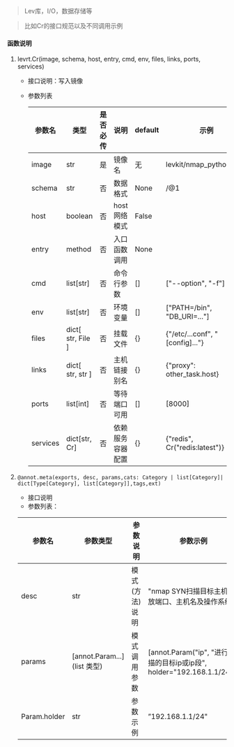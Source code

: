 > Lev库，I/O，数据存储等

> 比如Cr的接口规范以及不同调用示例

#### 函数说明

1. levrt.Cr(image, schema, host, entry, cmd, env, files, links, ports, services)

   * 接口说明：写入镜像

   * 参数列表

     | 参数名   | 类型              | 是否必传 | 说明             | default | 示例                            |
     | -------- | ----------------- | -------- | ---------------- | ------- | ------------------------------- |
     | image    | str               | 是       | 镜像名           | 无      | levkit/nmap_python:v1.0         |
     | schema   | str               | 否       | 数据格式         | None    | <user>/<name>@1                 |
     | host     | boolean           | 否       | host网络模式     | False   |                                 |
     | entry    | method            | 否       | 入口函数调用     | None    |                                 |
     | cmd      | list[str]         | 否       | 命令行参数       | []      | ["--option", "-f"]              |
     | env      | list[str]         | 否       | 环境变量         | []      | ["PATH=/bin", "DB_URI=..."]     |
     | files    | dict[ str, File ] | 否       | 挂载文件         | {}      | {"/etc/...conf", "[config]..."} |
     | links    | dict[ str, str ]  | 否       | 主机链接别名     | {}      | {"proxy": other_task.host}      |
     | ports    | list[int]         | 否       | 等待端口可用     | []      | [8000]                          |
     | services | dict[str, Cr]     | 否       | 依赖服务容器配置 | {}      | {"redis", Cr("redis:latest")}   |

2. `@annot.meta(exports, desc, params,cats: Category | list[Category]| dict[Type[Category], list[Category]],tags,ext)`

   * 接口说明
   * 参数列表：

   | 参数名       | 参数类型                      | 参数说明       | 参数示例                                                     |
   | ------------ | ----------------------------- | -------------- | ------------------------------------------------------------ |
   | desc         | str                           | 模式(方法)说明 | "nmap SYN扫描目标主机开放端口、主机名及操作系统"             |
   | params       | \[annot.Param...] (list 类型) | 模式调用参数   | [annot.Param("ip", "进行扫描的目标ip或ip段", holder="192.168.1.1/24")] |
   | Param.holder | str                           | 参数示例       | ”192.168.1.1/24"                                             |

